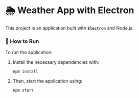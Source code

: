 # 🌦️ Weather App with Electron

This project is an application built with **`Electron`** and Node.js.

### 🚀 How to Run

To run the application:

1. Install the necessary dependencies with:
   ```
   npm install
   ```
2. Then, start the application using:
   ```
   npm start
   ```